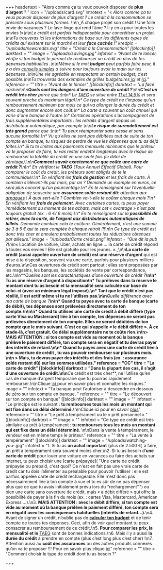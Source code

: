 +++
headertext = "Alors comme ça tu veux pouvoir disposer de **plus d’argent** ? "
icon = "/uploads/card.svg"
introtext = "« _Alors comme ça tu veux pouvoir disposer de plus d’argent ? Le crédit à la consommation se présente sous plusieurs formes._ \n\n_À chaque projet son crédit ! Une folle envie de vacances ? Le lave-linge qui rend l’âme ? Il y en a pour toutes les envies !»_\n\nLe crédit est parfois indispensable pour concrétiser un projet. \n\nTu trouveras ici les informations de base sur les différents types de crédits qui existent sur le marché et leur **face cachée** !"
kredpic = "/uploads/newcredits.svg"
title = "Crédit à la Consommation"
[[blockinfo]]
darktext = ""
image = "/uploads/savings.jpg"
infotext = "Avant de te lancer, vérifie si ton budget te permet de rembourser un crédit en plus de tes dépenses habituelles .\n\nMême si le mot **budget** peut parfois faire peur, il y a des [conseils simples](https://www.thebudgetmom.com/) à suivre pour toujours avoir la main sur tes dépenses .\n\nUne vie agréable en respectant un certain budget, c’est possible.\n\nTu trouveras des exemples de grilles budgétaires[ ici](http://socialsante.wallonie.be/surendettement/citoyen/calcul_budget_public/) et [ici](http://www.checkyourbudget.be/spip.php?rubrique27&lang=fr)."
reference = ""
titre = "Avant de te lancer"
[[blockinfo]]
darktext = "La face cachée\n\n**Quels sont les dangers d’une ouverture de crédit ?**\n\n**C’est un crédit très cher** parce que :\n\n* Le [TAEG](#)  se situe entre [11 et 14,5%](https://economie.fgov.be/fr/themes/services-financiers/credit-la-consommation/cout-du-credit/tarifs-maximaux)  et sera souvent proche du maximum légal.\n* Ce type de crédit ne t’impose qu’un remboursement minimum par mois ce qui va allonger la durée du crédit et donc augmenter encore son coût.\n* La carte a souvent un coût annuel qui varie d'une banque à l'autre.\n* Certaines opérations s'accompagnent de frais supplémentaires importants : les retraits d'argent depuis un distributeur automatique, par exemple.\n\n**Le risque de surendettement est très grand** parce que :\n\n* Tu peux réemprunter sans cesse et sans aucune formalité.\n* Vu qu’elles ne sont pas débitées tout de suite de ton compte en banque, tu risques de perdre de vue les dépenses que tu as déjà faites.\n* Si tu te limites aux paiements mensuels minimums que le prêteur va te proposer de faire, tu vas rester endetté longtemps avec le risque de rembourser la totalité du crédit en une seule fois (le délai de zérotage).\n\n**Comment savoir exactement ce que coûte une carte de crédit ?**\n\n* En vérifiant le **TAEG** (Taux Annuel Effectif Global). Pour comparer le coût du crédit, les prêteurs sont obligés de te le communiquer.\n* En vérifiant les **frais de gestion** et les frais de carte. À combien s’élèvent-ils par mois, par an ? Demande un exemple en euros, ce sera plus concret qu’un pourcentage.\n* En te renseignant sur l’éventuelle obligation de souscrire une **assurance solde restant dû**: attention aux [arnaques](https://www.wikifin.be/fr/thematiques/emprunter/credit-la-consommation/assurance-solde-restant-du) !  À quoi sert-elle ? Combien va-t-elle te coûter chaque mois ?\n* En vérifiant les **frais de paiement**. Avec certaines cartes, tu peux payer immédiatement au moment de tes achats, mais cet « avantage » n’est pas toujours gratuit (ex. : 6 €/ 6 mois).\n* En te renseignant sur la **possibilité de retirer, avec la carte, de l’argent aux distributeurs automatiques de billets**. Demande combien cela te coûtera. Généralement, c’est une somme de 3 à 5 € qui te sera comptée à chaque retrait !!!\n\n  Ce type de crédit est donc très cher et annulera probablement toutes les réductions obtenues par ailleurs."
image = "/uploads/Carte crédit.png"
infotext = "Que dit la pub ?\n\n_« Location de voiture, Uber, achats en ligne ... la carte de crédit répond à toutes vos envies ! Elle est gratuite pour les jeunes. »._\n\n**La carte de crédit (aussi appelée ouverture de crédit) est une réserve d’argent** qui est mise à ta disposition, souvent via une carte, parfois pour plusieurs milliers d’euros.\n\nCes ouvertures de crédit sont partout : elles sont  proposées par les magasins, les banques, les sociétés de vente par correspondance, etc.\n\n**_Quelles sont les caractéristiques d’une ouverture de crédit ?_**\n\n* Tu as une réserve d’argent à disposition\n* Tu prélèves dans la réserve le montant dont tu as besoin et ta mensualité sera calculée sur base de celui-ci (avec un minimum légal imposé).\n* Tant que le crédit n’est pas résilié, il est actif même si tu ne l’utilises pas.\n\n**_Quelle différence avec ma carte de banque ?_**\n\n* Quand tu payes **avec ta carte de banque** (carte de débit), tes dépenses sont **prélevées directement** de ton compte.\n\n\n* Quand tu utilises **une carte de crédit à débit différé** (type carte Visa ou Mastercard) liée à ton compte, **tes dépenses ne seront pas prélevées directement de ton compte.** Elles ne seront débitées de ton compte que le mois suivant. C’est ce qui s’appelle « le débit différé ». À ce stade-là, c’est gratuit. Ce délai supplémentaire ne te coûte rien.\n\n> MAIS ATTENTION : si ton compte est vide au moment où la banque prélève le paiement différé, ton compte sera en négatif et tu devras payer des intérêts de retard.\n\n* **Quand tu payes avec une carte de crédit liée à une ouverture de crédit** , tu vas pouvoir rembourser sur plusieurs mois. \n\n  > Mais, **tu devras payer des intérêts et des frais** (ex. : assurance solde restant dû) sur les sommes utilisées."
reference = "OC"
titre = "La carte de crédit"
[[blockinfo]]
darktext = "Dans la plupart des cas, **il s’agit d’une ouverture de crédit.**\n\n**Ce crédit est très cher**, ne l’utilise qu’en cas de manque d’argent temporaire que tu pourras rapidement rembourser.\n\nClique [ici ](#OC) pour en savoir plus et connaître les risques."
image = ""
infotext = "Ta banque peut t’autoriser à descendre en dessous de zéro sur ton compte en banque. "
reference = ""
titre = "Le découvert sur ton compte en banque"
[[blockinfo]]
darktext = ""
image = ""
infotext = "Le principe est le suivant : **tu rembourses tous les mois un montant qui est fixe dans un délai déterminé.**\n\nClique ici pour en savoir [plus](#pat)"
reference = ""
titre = "Le prêt à tempérament ou le « prêt personnel » "
[[blockinfo]]
darktext = ""
image = ""
infotext = "Ce type de crédit est très similaire au prêt à tempérament : **tu rembourses tous les mois un montant qui est fixe dans un délai déterminé**. \n\nDans la vente à tempérament, le vendeur est en même temps le prêteur."
reference = ""
titre = "La vente à tempérament"
[[blockinfo]]
darktext = ""
image = "/uploads/watching-you-.jpg"
infotext = "1. Si tu as **un achat important** (plus de 2.500 €) à faire, un prêt à tempérament sera souvent moins cher.\n2. Si tu as besoin d’**une carte de crédit** pour louer une voiture en vacances ou faire des achats sur internet, tu peux choisir une [carte prépayée]( \"Une carte de crédit prépayée ou prepaid, c'est quoi?   Ce n'est en fait pas une vraie carte de crédit car tu dois l’alimenter au préalable pour pouvoir l'utiliser : elle est parfois appelée carte de crédit rechargeable. Elle n'est donc pas nécessairement liée à ton compte à vue et tu es sûr de ne pas dépenser plus que ce que tu avais initialement prévu lors du “rechargement”.\") ou bien une carte sans ouverture de crédit, mais « à débit différé » qui offre la possibilité de payer à la fin du mois (ex. : cartes Visa, Mastercard, American Express …).\n3. **MAIS ATTENTION : avec le débit différé, si ton compte est vide au moment où la banque prélève le paiement différé, ton compte sera en négatif avec les conséquences habituelles (intérêts de retard…).**\n4. Avant de signer un crédit, n’oublie pas de [**calculer ton budget**]() et de tenir compte de toutes tes dépenses. Ceci, afin de voir quel montant tu peux consacrer au remboursement de ce crédit.\n5. **Pour comparer les prix, la mensualité et le** [TAEG](#) sont de bonnes indications.\n6. Mais il y a aussi **la durée du crédit** à prendre en compte (plus c’est long plus c’est cher) !\n7. Attention aussi au **coût des assurances** ou des autres produits connexes qu’on va te proposer !!! Pour en savoir plus clique [ici](https://www.wikifin.be/fr/thematiques/assurer/questions-cle/lassurance)"
reference = ""
titre = "Comment choisir le type de crédit dont tu as besoin ?"

+++
